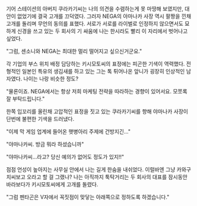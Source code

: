 기어 스테이션의 아버지 쿠라카기씨는 나의 의견을 수렴하는게 못 마땅해 보였지만, 대안이 없었기에 결국 고개를 끄덕였다. 그러자 NEGA의 야마나카 사장 역시 팔짱을 낀채 고개를 돌리며 무언의 동의를 표했다. 
서로가 서로를 라이벌로 인정하지 않으면서도 묘하게 신경을 쓰고 있는 두 회사의 기 싸움에 나는 한시라도 빨리 이 자리에서 벗어나고 싶었다. 

"그럼, 센소니와 NEGA는 최대한 멀리 떨어지고 싶으신거군요." 

각 기업의 부스 위치 배정 담당하는 키시모토씨의 표정에는 피곤한 기색이 역력했다. 
전형적인 일본인 특유의 생김새를 하고 있는 그는 톡 튀어나온 앞니가 굉장히 인상적인 남자였다. 나이는 나랑 비슷한 정도? 

"물론이죠. NEGA에서는 항상 저희 마케팅 전략을 따라하는 경향이 있어서요. 모쪼록 잘 부탁드립니다." 

한쪽 입꼬리를 올린채 고압적인 표정을 짓고 있는 쿠라카기씨를 향해 야마나카 사장이 단번에 불편한 기색을 드러냈다. 

"이제 막 게임 업계에 들어온 햇병아리 주제에 건방지긴..." 

"야마나카씨. 방금 뭐라 하셨습니까" 

"야마나카씨...라고? 당신 예의가 없어도 정도가 있지!!" 

점점 언성이 높아지는 사무실 안에서 나는 길게 한숨을 내쉬었다. 이럴바엔 그냥 카와구치씨보고 오라고 할 걸 그랬나? 
나는 아직까지 툭탁거리는 두 회사의 대표를 잠시동안 바라보다가 키시모토씨에게 고개를 돌렸다. 

"그럼 펜타곤은 V자에서 꼭짓점이 맞닿는 아래쪽으로 정하도록 하겠습니다." 